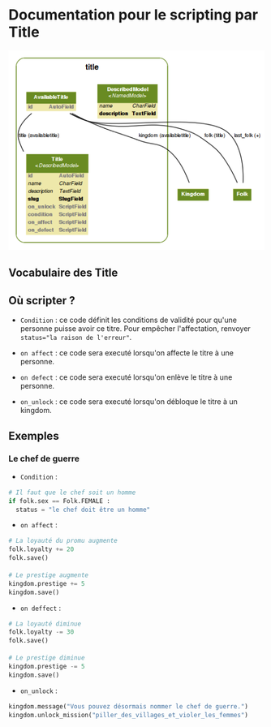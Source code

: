 Documentation pour le scripting par Title
=======================
![Title models](https://github.com/Neamar/kingdoms/blob/master/title/models.png?raw=true)

Vocabulaire des Title
------------------------

Où scripter ?
-------------
* `Condition` : ce code définit les conditions de validité pour qu'une personne puisse avoir ce titre. Pour empêcher l'affectation, renvoyer `status="la raison de l'erreur"`.

* `on affect` : ce code sera executé lorsqu'on affecte le titre à une personne.

* `on defect` : ce code sera executé lorsqu'on enlève le titre à une personne.

* `on_unlock` : ce code sera executé lorsqu'on débloque le titre à un kingdom.


Exemples
-------------
### Le chef de guerre

* `Condition` :
```python
# Il faut que le chef soit un homme
if folk.sex == Folk.FEMALE :
  status = "le chef doit être un homme"
```

* `on affect` :
```python
# La loyauté du promu augmente
folk.loyalty += 20
folk.save()

# Le prestige augmente
kingdom.prestige += 5
kingdom.save()
```

* `on deffect` : 
```python
# La loyauté diminue
folk.loyalty -= 30
folk.save()

# Le prestige diminue
kingdom.prestige -= 5
kingdom.save()
```

* `on_unlock` :
```python
kingdom.message("Vous pouvez désormais nommer le chef de guerre.")
kingdom.unlock_mission("piller_des_villages_et_violer_les_femmes")
```
